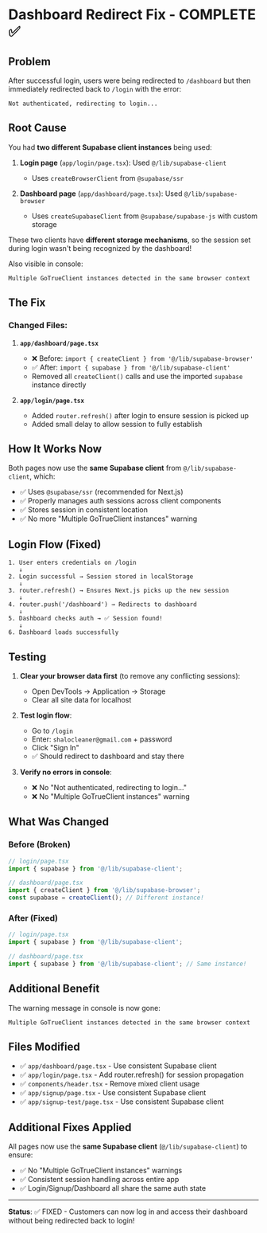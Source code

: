 # Dashboard Redirect Fix - COMPLETE ✅

## Problem
After successful login, users were being redirected to `/dashboard` but then immediately redirected back to `/login` with the error:
```
Not authenticated, redirecting to login...
```

## Root Cause
You had **two different Supabase client instances** being used:

1. **Login page** (`app/login/page.tsx`): Used `@/lib/supabase-client` 
   - Uses `createBrowserClient` from `@supabase/ssr`
   
2. **Dashboard page** (`app/dashboard/page.tsx`): Used `@/lib/supabase-browser`
   - Uses `createSupabaseClient` from `@supabase/supabase-js` with custom storage

These two clients have **different storage mechanisms**, so the session set during login wasn't being recognized by the dashboard!

Also visible in console:
```
Multiple GoTrueClient instances detected in the same browser context
```

## The Fix

### Changed Files:

1. **`app/dashboard/page.tsx`**
   - ❌ Before: `import { createClient } from '@/lib/supabase-browser'`
   - ✅ After: `import { supabase } from '@/lib/supabase-client'`
   - Removed all `createClient()` calls and use the imported `supabase` instance directly

2. **`app/login/page.tsx`**
   - Added `router.refresh()` after login to ensure session is picked up
   - Added small delay to allow session to fully establish

## How It Works Now

Both pages now use the **same Supabase client** from `@/lib/supabase-client`, which:
- ✅ Uses `@supabase/ssr` (recommended for Next.js)
- ✅ Properly manages auth sessions across client components
- ✅ Stores session in consistent location
- ✅ No more "Multiple GoTrueClient instances" warning

## Login Flow (Fixed)

```
1. User enters credentials on /login
   ↓
2. Login successful → Session stored in localStorage
   ↓
3. router.refresh() → Ensures Next.js picks up the new session
   ↓
4. router.push('/dashboard') → Redirects to dashboard
   ↓
5. Dashboard checks auth → ✅ Session found!
   ↓
6. Dashboard loads successfully
```

## Testing

1. **Clear your browser data first** (to remove any conflicting sessions):
   - Open DevTools → Application → Storage
   - Clear all site data for localhost

2. **Test login flow**:
   - Go to `/login`
   - Enter: `shalocleaner@gmail.com` + password
   - Click "Sign In"
   - ✅ Should redirect to dashboard and stay there

3. **Verify no errors in console**:
   - ❌ No "Not authenticated, redirecting to login..."
   - ❌ No "Multiple GoTrueClient instances" warning

## What Was Changed

### Before (Broken)
```typescript
// login/page.tsx
import { supabase } from '@/lib/supabase-client';

// dashboard/page.tsx
import { createClient } from '@/lib/supabase-browser';
const supabase = createClient(); // Different instance!
```

### After (Fixed)
```typescript
// login/page.tsx
import { supabase } from '@/lib/supabase-client';

// dashboard/page.tsx
import { supabase } from '@/lib/supabase-client'; // Same instance!
```

## Additional Benefit
The warning message in console is now gone:
```
Multiple GoTrueClient instances detected in the same browser context
```

## Files Modified
- ✅ `app/dashboard/page.tsx` - Use consistent Supabase client
- ✅ `app/login/page.tsx` - Add router.refresh() for session propagation
- ✅ `components/header.tsx` - Remove mixed client usage
- ✅ `app/signup/page.tsx` - Use consistent Supabase client
- ✅ `app/signup-test/page.tsx` - Use consistent Supabase client

## Additional Fixes Applied
All pages now use the **same Supabase client** (`@/lib/supabase-client`) to ensure:
- ✅ No "Multiple GoTrueClient instances" warnings
- ✅ Consistent session handling across entire app
- ✅ Login/Signup/Dashboard all share the same auth state

---

**Status**: ✅ FIXED - Customers can now log in and access their dashboard without being redirected back to login!

